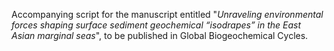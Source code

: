 Accompanying script for the manuscript entitled "_Unraveling environmental forces shaping surface sediment geochemical “isodrapes” in the East Asian marginal seas_", to be published in Global Biogeochemical Cycles.
